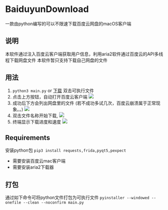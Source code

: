 # BaiduyunDownload
一款由python编写的可以不限速下载百度云网盘的macOS客户端

## 说明
本软件通过注入百度云客户端获取用户信息，利用aria2软件通过百度云的API多线程下载网盘文件
本软件暂只支持下载自己网盘的文件

## 用法
1. `python3 main.py` or [下载](https://github.com/lyp741/BaiduyunDownload/releases/download/1.0/BaiduDownload-v1.0.zip)
双击可执行文件
2. 点击上方按钮，自动打开百度云客户端
![](https://github.com/lyp741/BaiduyunDownload/raw/master/imgs/open.png)
3. 成功后下方会列出网盘里的文件 (若不成功多试几次，百度云崩溃属于正常现象。。)
![](https://github.com/lyp741/BaiduyunDownload/raw/master/imgs/load.png)
4. 双击文件名称开始下载,
![](https://github.com/lyp741/BaiduyunDownload/raw/master/imgs/download.png)
5. 终端显示下载进度和速度
![](https://github.com/lyp741/BaiduyunDownload/raw/master/imgs/speed.png)
## Requirements
安装python包
`pip3 install requests,frida,pyqt5,pexpect`

- 需要安装百度云mac客户端
- 需要安装aria2下载器

## 打包
通过如下命令可将python文件打包为可执行文件
`pyinstaller --windowed --onefile --clean --noconfirm main.py`